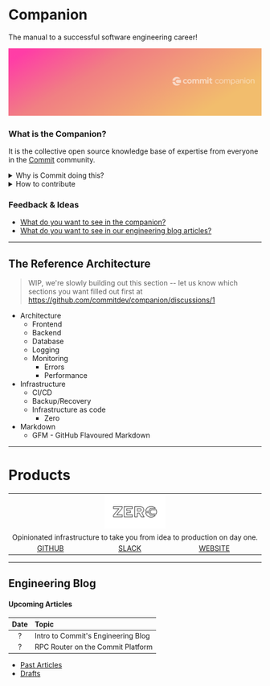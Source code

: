 # Companion

The manual to a successful software engineering career!

![Banner](https://github.com/commitdev/companion/blob/master/companion.png)

### What is the Companion?

It is the collective open source knowledge base of expertise from everyone in the [Commit](https://commit.dev/) community.

<details>
  <summary>Why is Commit doing this?</summary>
  
<!-- @simon we should link to the definition of startup engineer -->
To provide startup engineers a single source of truth for everything they will need on their journey to success (ie. from before internship all the way to founder!)
</details>

<details>
  <summary>How to contribute</summary>
  
  - [Submitting your ideas in discussion](https://github.com/commitdev/companion/discussions)
  - [Drop your thoughts into the community discussions](https://github.com/commitdev/companion/discussions)
</details>
 
<!--[What do you want to see in our HOP blog articles?]() @anita we should discuss with @phong in the future-->
<!--[What do you want to see in our FLOC blog articles?]() @anita we should discuss with @phong in the future-->
<!--[What do you want to see in The Reference Architecture?](https://github.com/commitdev/companion/discussions) @simon will add when i have a discussion set up-->

### Feedback & Ideas

- [What do you want to see in the companion?](https://github.com/commitdev/companion/discussions/1)
- [What do you want to see in our engineering blog articles?](https://github.com/commitdev/companion/discussions/3)

---

## The Reference Architecture

> WIP, we're slowly building out this section -- let us know which sections you want filled out first at https://github.com/commitdev/companion/discussions/1

- Architecture
  - Frontend
  - Backend
  - Database
  - Logging
  - Monitoring
    - Errors
    - Performance
- Infrastructure
  - CI/CD
  - Backup/Recovery
  - Infrastructure as code
    - Zero
- Markdown
  - GFM - GitHub Flavoured Markdown

---

# Products

<table>
  <tr>
    <td align="center" colspan="3">
      <img src="https://github.com/commitdev/companion/blob/master/zero.png" width="25%">
    </td>
  </tr>
  <tr>
    <td align="center" colspan="3">
      Opinionated infrastructure to take you from idea to production on day one.
    </td>
  </tr>
  <tr>
    <td align="center">
      <a href="https://github.com/commitdev/zero">GITHUB</a>
    </td>
    <td align="center">
      <a href="https://slack.getzero.dev">SLACK</a>
    </td>
    <td align="center">
      <a href="https://getzero.dev">WEBSITE</a>
    </td>
  </tr>
</table>

---

## Engineering Blog

#### Upcoming Articles

Date|Topic
:-:|:--
?|Intro to Commit's Engineering Blog
?|RPC Router on the Commit Platform

- [Past Articles]()
- [Drafts](https://docs.google.com/document/d/1ed4-RVeMUNDDJZvfK7eArJDHjIgl62HuH83b4jK-_Qc/edit)


<!--

## The Commit Journey

- [How do I join commit?]()
  - [Nomination]()
  - [Virtual Get To Know you]()
  - [Technical Assessment]()
    - [Welcome aboard]()
    - [What to do if you're not accepted]()
      - [Joining our learning community]()
- [What happens after I join?]()
  - [HOP]()
     - [Blog]()
  - [ECPG]()
     - [Blog]()
  - [Matching process]()
     - [Platform]()
  - [Start the next phase of your journey with a startup partner]()
     - [Contributing back to Commit via Discussions]()
     - [Coming back for learning events]()
     - [Mentoring/helping others in our community]()

## Community
- [How to find mentors/help]()
- [What does Commit to do support engineers in the community?]()

## Contribute
- [How can I help contribute?]()
  - [Companion]()
  - [Platform]()
  - [Zero]()

## Resources

- [Blog/Articles]()
  - [Engineering]()
  - [FLOC - First line of code]()
  - [HOP]()
- [Events]()
  - [Upcoming]()
  - [Past]()
-->

